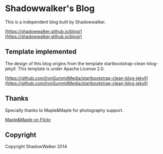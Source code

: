 Shadowwalker's Blog
====

This is a independent blog built by Shadowwalker. 

[https://shadowwalker.github.io/blog/](https://shadowwalker.github.io/blog/)

Template implemented
----

The design of this blog origins from the template startbootstrap-clean-blog-jekyll. This template is under Apache License 2.0.

[https://github.com/IronSummitMedia/startbootstrap-clean-blog-jekyll](https://github.com/IronSummitMedia/startbootstrap-clean-blog-jekyll)

Thanks
----

Specially thanks to Maple&Maple for photography support.

[Maple&Maple on Flickr](https://www.flickr.com/photos/gzy19921010)

Copyright
----

Copyright ShadowWalker 2014
